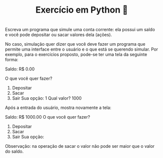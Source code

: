 <center><h1>Exercício em Python 🐍<h1></center>

Escreva um programa que simule uma conta corrente: ela possui um saldo e você pode depositar ou sacar valores dela (ações).

No caso, simulação quer dizer que você deve fazer um programa que permite uma interface entre o usuário e o que está se querendo simular.
Por exemplo, para o exercícios proposto, pode-se ter uma tela da seguinte forma:

Saldo: R$ 0.00

O que você quer fazer?
1. Depositar
2. Sacar
3. Sair
Sua opção: 1
Qual valor? 1000


Após a entrada do usuário, mostra novamente a tela:

Saldo: R$ 1000.00
O que você quer fazer?
1. Depositar
2. Sacar
3. Sair
Sua opção:

Observação: na operação de sacar o valor não pode ser maior que o valor do saldo.
